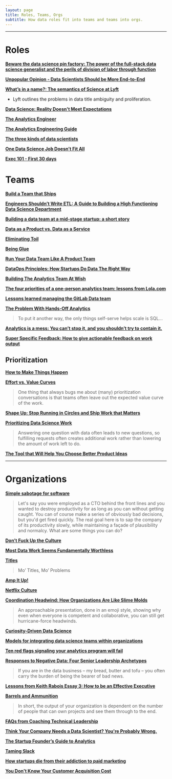 ```yaml
---
layout: page
title: Roles, Teams, Orgs
subtitle: How data roles fit into teams and teams into orgs.
---
```


---

# Roles

[**Beware the data science pin factory: The power of the full-stack data science generalist and the perils of division of labor through function**](https://multithreaded.stitchfix.com/blog/2019/03/11/FullStackDS-Generalists/)

[**Unpopular Opinion - Data Scientists Should be More End-to-End**](https://eugeneyan.com/writing/end-to-end-data-science/)

[**What’s in a name?: The semantics of Science at Lyft**](https://eng.lyft.com/whats-in-a-name-ce42f419d16c)

-  Lyft outlines the problems in data title ambiguity and proliferation.

[**Data Science: Reality Doesn't Meet Expectations**](https://dfrieds.com/articles/data-science-reality-vs-expectations.html)

[**The Analytics Engineer**](https://www.locallyoptimistic.com/post/analytics-engineer/)

[**The Analytics Engineering Guide**](https://www.getdbt.com/analytics-engineering)

[**The three kinds of data scientists**](http://www.residentmar.io/2018/10/18/roles-in-data-science.html)

[**One Data Science Job Doesn’t Fit All**](https://www.linkedin.com/pulse/one-data-science-job-doesnt-fit-all-elena-grewal/)

[**Exec 101 - First 30 days**](https://sriramk.com/exec-101-first-thirty-days)

# Teams

[**Build a Team that Ships**](https://nav.al/build-a-team-that-ships)

[**Engineers Shouldn’t Write ETL: A Guide to Building a High Functioning Data Science Department**](https://multithreaded.stitchfix.com/blog/2016/03/16/engineers-shouldnt-write-etl/)

[**Building a data team at a mid-stage startup: a short story**](https://erikbern.com/2021/07/07/the-data-team-a-short-story.html)

[**Data as a Product vs. Data as a Service**](https://medium.com/@itunpredictable/data-as-a-product-vs-data-as-a-service-d9f7e622dc55)

[**Eliminating Toil**](https://landing.google.com/sre/sre-book/chapters/eliminating-toil/)

[**Being Glue**](https://noidea.dog/glue)

[**Run Your Data Team Like A Product Team**](https://locallyoptimistic.com/post/run-your-data-team-like-a-product-team/)

[**DataOps Principles: How Startups Do Data The Right Way**](https://retina.ai/blog/dataops-principles/)

[**Building The Analytics Team At Wish**](https://medium.com/wish-engineering/scaling-analytics-at-wish-619eacb97d16)

[**The four priorities of a one-person analytics team: lessons from Lola.com**](https://blog.getdbt.com/the-four-priorities-of-an-analytics-team-of-one-lessons-from-lola-com/)

[**Lessons learned managing the GitLab Data team**](https://about.gitlab.com/blog/2020/02/10/lessons-learned-as-data-team-manager/)

[**The Problem With Hands-Off Analytics**](https://mode.com/blog/problem-with-hands-off-analytics)

> To put it another way, the only things self-serve helps scale is SQL...

[**Analytics is a mess: You can’t stop it, and you shouldn’t try to contain it.**](https://benn.substack.com/p/analytics-is-a-mess?utm_source=url)

[**Super Specific Feedback: How to give actionable feedback on work output**](https://newsletter.weskao.com/p/super-specific-feedback)

## Prioritization

[**How to Make Things Happen**](https://scottberkun.com/2012/how-to-make-things-happen/)

[**Effort vs. Value Curves**](https://cutlefish.substack.com/p/tbm-220-effort-vs-value-curves)

> One thing that always bugs me about (many) prioritization conversations is that teams often leave out the expected value curve of the work.

[**Shape Up: Stop Running in Circles and Ship Work that Matters**](https://basecamp.com/shapeup)

[**Prioritizing Data Science Work**](https://towardsdatascience.com/prioritizing-data-science-work-936b3765fd45)

> Answering one question with data often leads to new questions, so fulfilling requests often creates additional work rather than lowering the amount of work left to do.

[**The Tool that Will Help You Choose Better Product Ideas**](https://itamargilad.com/the-tool-that-will-help-you-choose-better-product-ideas/)

---

# Organizations

[**Simple sabotage for software**](https://erikbern.com/2023/12/13/simple-sabotage-for-software)

> Let's say you were employed as a CTO behind the front lines and you wanted to destroy productivity for as long as you can without getting caught. You can of course make a series of obviously bad decisions, but you'd get fired quickly. The real goal here is to sap the company of its productivity slowly, while maintaining a façade of plausibility and normalcy. What are some things you can do?

[**Don’t Fuck Up the Culture**](https://medium.com/@bchesky/dont-fuck-up-the-culture-597cde9ee9d4)

[**Most Data Work Seems Fundamentally Worthless**](https://ludic.mataroa.blog/blog/most-data-work-seems-fundamentally-worthless/)

[**Titles**](https://medium.com/@gokulrajaram/the-one-thing-ceos-should-delay-as-long-as-possible-ea28347714b0)

> Mo’ Titles, Mo’ Problems

[**Amp It Up!**](https://www.linkedin.com/pulse/amp-up-frank-slootman/)

[**Netflix Culture**](https://jobs.netflix.com/culture)

[**Coordination Headwind: How Organizations Are Like Slime Molds**](https://komoroske.com/slime-mold/)

> An approachable presentation, done in an emoji style, showing why even when everyone is competent and collaborative, you can still get hurricane-force headwinds.

[**Curiosity-Driven Data Science**](https://hbr.org/2018/11/curiosity-driven-data-science)

[**Models for integrating data science teams within organizations**](https://medium.com/swlh/models-for-integrating-data-science-teams-within-organizations-7c5afa032ebd)

[**Ten red flags signaling your analytics program will fail**](https://www.mckinsey.com/business-functions/mckinsey-analytics/our-insights/ten-red-flags-signaling-your-analytics-program-will-fail)

[**Responses to Negative Data: Four Senior Leadership Archetypes**](https://www.kaushik.net/avinash/leadership-archetypes-responses-to-negative-data/)

> If you are in the data business – my bread, butter and tofu – you often carry the burden of being the bearer of bad news.

[**Lessons from Keith Rabois Essay 3: How to be an Effective Executive**](https://delian.io/lessons-3)

[**Barrels and Ammunition**](https://www.conordewey.com/blog/barrels-and-ammunition/)

> In short, the output of your organization is dependent on the number of people that can own projects and see them through to the end.

[**FAQs from Coaching Technical Leadership**](https://kellanem.com/notes/faqs-from-coaching)

[**Think Your Company Needs a Data Scientist? You're Probably Wrong.**](https://www.entrepreneur.com/article/310505)

[**The Startup Founder’s Guide to Analytics**](https://thinkgrowth.org/the-startup-founders-guide-to-analytics-1d2176f20ac1)

[**Taming Slack**](https://highgrowthengineering.substack.com/p/taming-slack-)

[**How startups die from their addiction to paid marketing**](https://andrewchen.co/paid-marketing-addiction/)

[**You Don't Know Your Customer Acquisition Cost**](https://blog.usejournal.com/you-dont-know-your-customer-acquisition-cost-f7bf820f9d4a)
